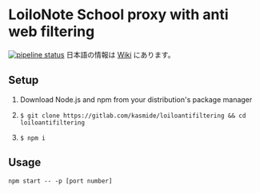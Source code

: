 # LoiloNote School proxy with anti web filtering
[![pipeline status](https://gitlab.com/kasmide/loiloantifiltering/badges/master/pipeline.svg)](https://gitlab.com/kasmide/loiloantifiltering/commits/master)
日本語の情報は [Wiki](https://gitlab.com/kasmide/loiloantifiltering/-/wikis/home) にあります。
## Setup
1. Download Node.js and npm from your distribution's package manager
1.     $ git clone https://gitlab.com/kasmide/loiloantifiltering && cd loiloantifiltering
1.     $ npm i
## Usage
    npm start -- -p [port number]